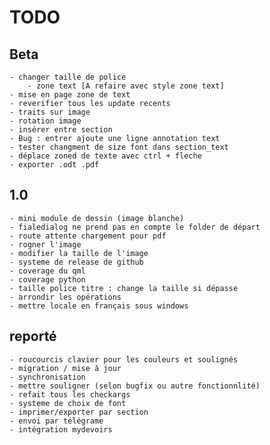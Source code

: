 # TODO


## Beta
    - changer taille de police
        - zone text [A refaire avec style zone text]
    - mise en page zone de text
    - reverifier tous les update recents
    - traits sur image
    - rotation image  
    - insérer entre section
    - Bug : entrer ajoute une ligne annotation text
    - tester changment de size font dans section_text
    - déplace zoned de texte avec ctrl + fleche
    - exporter .odt .pdf

    
## 1.0
    - mini module de dessin (image blanche)
    - fialedialog ne prend pas en compte le folder de départ
    - route attente chargement pour pdf
    - rogner l'image
    - modifier la taille de l'image
    - systeme de release de github
    - coverage du qml
    - coverage python
    - taille police titre : change la taille si dépasse
    - arrondir les opérations
    - mettre locale en français sous windows
    
    
## reporté
    - roucourcis clavier pour les couleurs et soulignés
    - migration / mise à jour
    - synchronisation
    - mettre souligner (selon bugfix ou autre fonctionnlité)
    - refait tous les checkargs
    - systeme de choix de font
    - imprimer/exporter par section
    - envoi par télégrame
    - intégration mydevoirs
    

